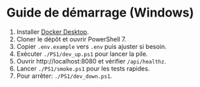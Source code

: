 # Guide de démarrage (Windows)

1. Installer [Docker Desktop](https://www.docker.com/products/docker-desktop).
2. Cloner le dépôt et ouvrir PowerShell 7.
3. Copier `.env.example` vers `.env` puis ajuster si besoin.
4. Exécuter `./PS1/dev_up.ps1` pour lancer la pile.
5. Ouvrir http://localhost:8080 et vérifier `/api/healthz`.
6. Lancer `./PS1/smoke.ps1` pour les tests rapides.
7. Pour arrêter: `./PS1/dev_down.ps1`.
